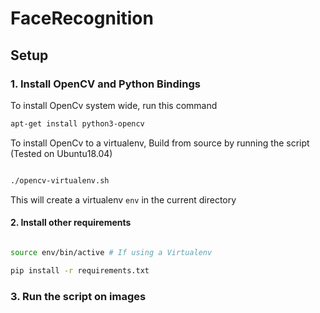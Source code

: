 # FaceRecognition


## Setup

### 1. Install OpenCV and Python Bindings

To install OpenCv system wide, run this command
```bash
apt-get install python3-opencv

```

To install OpenCv to a virtualenv, Build from source by running the script (Tested on Ubuntu18.04)
```bash

./opencv-virtualenv.sh

```
This will create a virtualenv `env` in the current directory


#### 2. Install other requirements
```bash

source env/bin/active # If using a Virtualenv

pip install -r requirements.txt


```


### 3. Run the script on images
